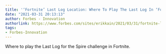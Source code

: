 ```yaml
---
title: '‘Fortnite’ Last Log Location: Where To Play The Last Log In ‘Fortnite’'
date: "2021-03-31 20:13:13"
author: Forbes - Innovation
authorlink: https://www.forbes.com/sites/erikkain/2021/03/31/fortnite-last-log-location-where-to-play-the-last-log-in-fortnite/
tags:
- Forbes-Innovation
---
```

Where to play the Last Log for the Spire challenge in Fortnite.